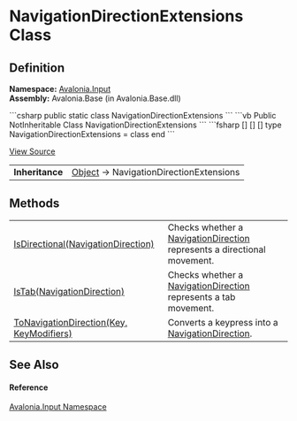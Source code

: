 # NavigationDirectionExtensions Class




## Definition
**Namespace:** <a href="N_Avalonia_Input">Avalonia.Input</a>  
**Assembly:** Avalonia.Base (in Avalonia.Base.dll)

<Tabs groupId="api-code-preview">
<TabItem value="csharp" label="C#">
```csharp
public static class NavigationDirectionExtensions
```
</TabItem>
<TabItem value="vb" label="VB">
```vb
<ExtensionAttribute>
Public NotInheritable Class NavigationDirectionExtensions
```
</TabItem>
<TabItem value="fsharp" label="F#">
```fsharp
[<AbstractClassAttribute>]
[<SealedAttribute>]
[<ExtensionAttribute>]
type NavigationDirectionExtensions = class end
```
</TabItem>
</Tabs>



<a href="https://github.com/AvaloniaUI/Avalonia/tree/master/src/Avalonia.Base/Input/NavigationDirection.cs" title="View the source code">View Source</a>

<table>
<tr><td><strong>Inheritance</strong></td><td><a href="https://learn.microsoft.com/dotnet/api/system.object" target="_blank" rel="noopener noreferrer">Object</a>  →  NavigationDirectionExtensions</td></tr>
</table>



## Methods
<table>
<tr>
<td><a href="M_Avalonia_Input_NavigationDirectionExtensions_IsDirectional">IsDirectional(NavigationDirection)</a></td>
<td>Checks whether a <a href="T_Avalonia_Input_NavigationDirection">NavigationDirection</a> represents a directional movement.</td>
</tr>
<tr>
<td><a href="M_Avalonia_Input_NavigationDirectionExtensions_IsTab">IsTab(NavigationDirection)</a></td>
<td>Checks whether a <a href="T_Avalonia_Input_NavigationDirection">NavigationDirection</a> represents a tab movement.</td>
</tr>
<tr>
<td><a href="M_Avalonia_Input_NavigationDirectionExtensions_ToNavigationDirection">ToNavigationDirection(Key, KeyModifiers)</a></td>
<td>Converts a keypress into a <a href="T_Avalonia_Input_NavigationDirection">NavigationDirection</a>.</td>
</tr>
</table>

## See Also


#### Reference
<a href="N_Avalonia_Input">Avalonia.Input Namespace</a>  

